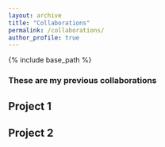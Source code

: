 ```yaml
---
layout: archive
title: "Collaborations"
permalink: /collaborations/
author_profile: true
---
```


{% include base_path %}

### These are my previous collaborations
## Project 1
## Project 2

